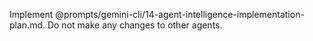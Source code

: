 Implement @prompts/gemini-cli/14-agent-intelligence-implementation-plan.md. Do not make any changes to other agents.
